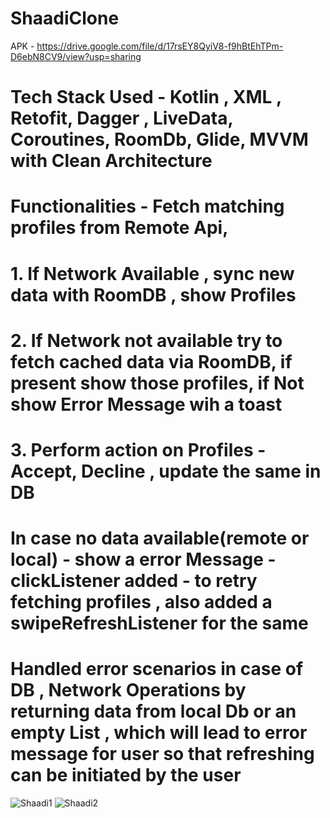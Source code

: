 # ShaadiClone

APK - https://drive.google.com/file/d/17rsEY8QyiV8-f9hBtEhTPm-D6ebN8CV9/view?usp=sharing

# Tech Stack Used - Kotlin , XML , Retofit, Dagger , LiveData, Coroutines, RoomDb, Glide, MVVM with Clean Architecture

# Functionalities - Fetch matching profiles from Remote Api,

# 1. If Network Available , sync new data with RoomDB , show Profiles

# 2. If Network not available try to fetch cached data via RoomDB, if present show those profiles, if Not show Error Message wih a toast

# 3. Perform action on Profiles - Accept, Decline , update the same in DB

# In case no data available(remote or local) - show a error Message - clickListener added - to retry fetching profiles , also added a swipeRefreshListener for the same

# Handled error scenarios in case of DB , Network Operations by returning data from local Db or an empty List , which will lead to error message for user so that refreshing can be initiated by the user 

![Shaadi1](https://github.com/anirudh797/ShaadiClone/assets/53581159/bc9a7c63-6d7f-412c-a157-228fe5fb9f2a)
![Shaadi2](https://github.com/anirudh797/ShaadiClone/assets/53581159/c38c5be3-468f-467b-b4b8-e21287fe7c39)

